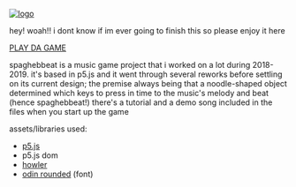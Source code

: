 [![logo](https://i.gyazo.com/b0c630b91a0be35e7539bd19cd3bff21.png)](https://electr1ca.github.io/spaghebbeat/)

hey! woah!! i dont know if im ever going to finish this so please enjoy it here

[PLAY DA GAME](https://electr1ca.github.io/spaghebbeat/)

spaghebbeat is a music game project that i worked on a lot during 2018-2019. it's based in p5.js and it went through several reworks before settling on its current design; the premise always being that a noodle-shaped object determined which keys to press in time to the music's melody and beat (hence spaghebbeat!) there's a tutorial and a demo song included in the files when you start up the game

assets/libraries used:
* [p5.js](https://p5js.org/)
* p5.js dom
* [howler](https://howlerjs.com/)
* [odin rounded](https://www.dafont.com/odin-rounded.font) (font)

